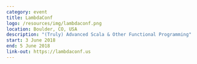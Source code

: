 ```yaml
---
category: event
title: LambdaConf
logo: /resources/img/lambdaconf.png
location: Boulder, CO, USA
description: "(Truly) Advanced Scala & Other Functional Programming"
start: 3 June 2018
end: 5 June 2018
link-out: https://lambdaconf.us
---
```


